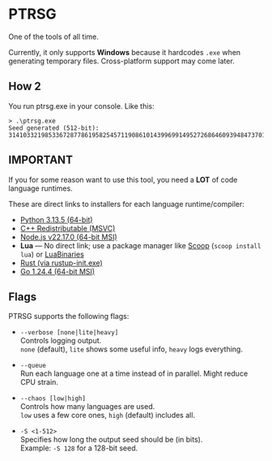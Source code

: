 # PTRSG
One of the tools of all time.

Currently, it only supports **Windows** because it hardcodes `.exe` when generating temporary files. Cross-platform support may come later.

## How 2
You run ptrsg.exe in your console. Like this:
```
> .\ptrsg.exe
Seed generated (512-bit): 3141033219853367287786195825457119086101439969914952726864609394847370129275364207110803252057378215758712475337718100589365841083038448680529399309660126
```
## IMPORTANT

If you for some reason want to use this tool, you need a **LOT** of code language runtimes.

These are direct links to installers for each language runtime/compiler:

- [Python 3.13.5 (64-bit)](https://www.python.org/ftp/python/3.13.5/python-3.13.5-amd64.exe)
- [C++ Redistributable (MSVC)](https://aka.ms/vs/17/release/vc_redist.x64.exe)
- [Node.js v22.17.0 (64-bit MSI)](https://nodejs.org/dist/v22.17.0/node-v22.17.0-x64.msi)
- **Lua** — No direct link; use a package manager like [Scoop](https://scoop.sh) (`scoop install lua`) or [LuaBinaries](https://sourceforge.net/projects/luabinaries/)
- [Rust (via rustup-init.exe)](https://static.rust-lang.org/rustup/dist/x86_64-pc-windows-msvc/rustup-init.exe)
- [Go 1.24.4 (64-bit MSI)](https://go.dev/dl/go1.24.4.windows-amd64.msi)

## Flags

PTRSG supports the following flags:

- `--verbose [none|lite|heavy]`  
  Controls logging output.  
  `none` (default), `lite` shows some useful info, `heavy` logs everything.

- `--queue`  
  Run each language one at a time instead of in parallel. Might reduce CPU strain.

- `--chaos [low|high]`  
  Controls how many languages are used.  
  `low` uses a few core ones, `high` (default) includes all.

- `-S <1-512>`  
  Specifies how long the output seed should be (in bits).  
  Example: `-S 128` for a 128-bit seed.
